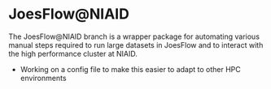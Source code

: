 # JoesFlow@NIAID

The JoesFlow@NIAID branch is a wrapper package for automating various manual steps required to run large datasets in JoesFlow and to interact with the high performance cluster at NIAID.

* Working on a config file to make this easier to adapt to other HPC environments
